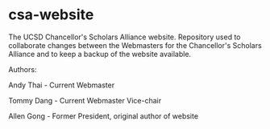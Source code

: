 # csa-website
The UCSD Chancellor's Scholars Alliance website.
Repository used to collaborate changes between the Webmasters for the Chancellor's Scholars Alliance and to keep a backup of the website available. 


Authors:

Andy Thai - Current Webmaster

Tommy Dang - Current Webmaster Vice-chair

Allen Gong - Former President, original author of website
